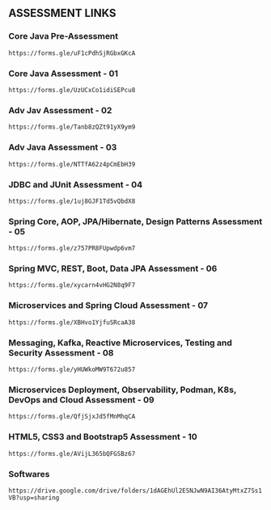 ## ASSESSMENT LINKS

### Core Java Pre-Assessment

`https://forms.gle/uF1cPdhSjRGbxGKcA`

### Core Java Assessment - 01

`https://forms.gle/UzUCxCo1idiSEPcu8`

### Adv Jav Assessment - 02

`https://forms.gle/Tanb8zQZt91yX9ym9`

### Adv Java Assessment - 03

`https://forms.gle/NTTfA62z4pCmEbH39`

### JDBC and JUnit Assessment - 04

`https://forms.gle/1uj8GJF1Td5vQbdX8`

### Spring Core, AOP, JPA/Hibernate, Design Patterns Assessment - 05

`https://forms.gle/z757PR8FUpwdp6vm7`

### Spring MVC, REST, Boot, Data JPA Assessment - 06

`https://forms.gle/xycarn4vHG2N8q9F7`

### Microservices and Spring Cloud Assessment - 07

`https://forms.gle/XBHvo1YjfuSRcaA38`

### Messaging, Kafka, Reactive Microservices, Testing and Security Assessment - 08

`https://forms.gle/yHUWkoMW9T672u857`

### Microservices Deployment, Observability, Podman, K8s, DevOps and Cloud Assessment - 09

`https://forms.gle/QfjSjxJd5fMnMhqCA`

### HTML5, CSS3 and Bootstrap5 Assessment - 10

`https://forms.gle/AVijL365bQFGSBz67`

### Softwares

`https://drive.google.com/drive/folders/1dAGEhUl2ESNJwN9AI36AtyMtxZ7Ss1VB?usp=sharing`
